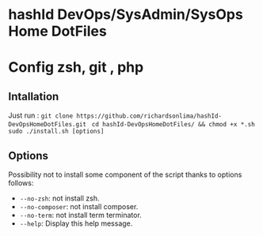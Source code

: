 # hashId DevOps/SysAdmin/SysOps Home DotFiles

Config zsh, git , php
=========================

Intallation
-----------
Just run :
`git clone https://github.com/richardsonlima/hashId-DevOpsHomeDotFiles.git `
`cd hashId-DevOpsHomeDotFiles/ && chmod +x *.sh`
`sudo ./install.sh [options]`

Options
-------

Possibility not to install some component of the script thanks to options follows:

* `--no-zsh`: not install zsh.
* `--no-composer`: not install composer.
* `--no-term`: not install term terminator.
* `--help`: Display this help message.
